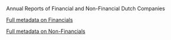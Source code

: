 Annual Reports of Financial and Non-Financial Dutch Companies

[Full metadata on Financials](api/corpusdocuments/dar_Concordantietabel_AR-F_vs4.xlsx)

[Full metadata on Non-Financials](/api/corpusdocument/dar_Concordantietabel_AR-NF_vs1.xlsx)
